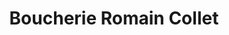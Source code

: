 ---
title: "Boucherie Romain Collet"
url: /saint-germain-en-laye/boucherie-romain-collet/
shop: boucherie
---